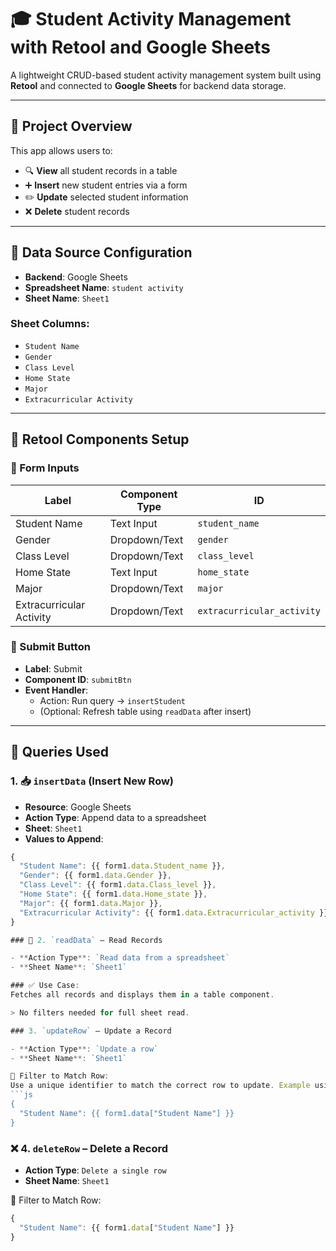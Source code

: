 # 🎓 Student Activity Management with Retool and Google Sheets

A lightweight CRUD-based student activity management system built using **Retool** and connected to **Google Sheets** for backend data storage.

---

## 📂 Project Overview

This app allows users to:

- 🔍 **View** all student records in a table
- ➕ **Insert** new student entries via a form
- ✏️ **Update** selected student information
- ❌ **Delete** student records

---

## 🔗 Data Source Configuration

- **Backend**: Google Sheets
- **Spreadsheet Name**: `student activity`
- **Sheet Name**: `Sheet1`

### Sheet Columns:
- `Student Name`
- `Gender`
- `Class Level`
- `Home State`
- `Major`
- `Extracurricular Activity`

---

## 🧩 Retool Components Setup

### 📝 Form Inputs

| Label                    | Component Type | ID                        |
|--------------------------|----------------|---------------------------|
| Student Name             | Text Input     | `student_name`            |
| Gender                   | Dropdown/Text  | `gender`                  |
| Class Level              | Dropdown/Text  | `class_level`             |
| Home State               | Text Input     | `home_state`              |
| Major                    | Dropdown/Text  | `major`                   |
| Extracurricular Activity | Dropdown/Text  | `extracurricular_activity`|

### 🔘 Submit Button

- **Label**: Submit
- **Component ID**: `submitBtn`
- **Event Handler**:
  - Action: Run query → `insertStudent`
  - (Optional: Refresh table using `readData` after insert)

---

## 🧠 Queries Used

### 1. 📥 `insertData` (Insert New Row)
- **Resource**: Google Sheets
- **Action Type**: Append data to a spreadsheet
- **Sheet**: `Sheet1`
- **Values to Append**:

```js
{
  "Student Name": {{ form1.data.Student_name }},
  "Gender": {{ form1.data.Gender }},
  "Class Level": {{ form1.data.Class_level }},
  "Home State": {{ form1.data.Home_state }},
  "Major": {{ form1.data.Major }},
  "Extracurricular Activity": {{ form1.data.Extracurricular_activity }}
}

### 📄 2. `readData` – Read Records

- **Action Type**: `Read data from a spreadsheet`
- **Sheet Name**: `Sheet1`

### ✅ Use Case:
Fetches all records and displays them in a table component.

> No filters needed for full sheet read.

### 3. `updateRow` – Update a Record

- **Action Type**: `Update a row`
- **Sheet Name**: `Sheet1`

🔎 Filter to Match Row:
Use a unique identifier to match the correct row to update. Example using Student Name (if unique):
```js
{
  "Student Name": {{ form1.data["Student Name"] }}
}
```

### ❌ 4. `deleteRow` – Delete a Record

- **Action Type**: `Delete a single row`
- **Sheet Name**: `Sheet1`

🔎 Filter to Match Row:
```js
{
  "Student Name": {{ form1.data["Student Name"] }}
}
```